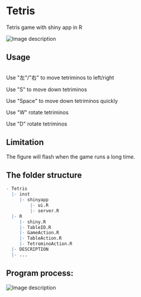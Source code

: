 # Tetris
Tetris game with shiny app in R

![Image description](Game.png)

## Usage
```r

```
Use "左"/"右" to move tetriminos to left/right

Use "S" to move down tetriminos

Use "Space" to move down tetriminos quickly

Use "W" rotate tetriminos

Use "D" rotate tetriminos

## Limitation
The figure will flash when the game runs a long time.

## The folder structure
```r
- Tetris 
  |- inst 
     |- shinyapp 
         |- ui.R
         |- server.R
  |- R
     |- shiny.R
     |- TableID.R
     |- GameAction.R 
     |- TableAction.R 
     |- TetrominoAction.R 
  |- DESCRIPTION 
  |- ... 
```
## Program process:
![Image description](Tetris.png)
